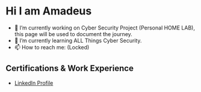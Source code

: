 # Hi I am Amadeus
- 🔭 I’m currently working on Cyber Security Project (Personal HOME LAB), this page will be used to document the journey.
- 🌱 I’m currently learning ALL Things Cyber Security.
- 📫 How to reach me: (Locked)
### <h2> Certifications & Work Experience </h2>
- [LinkedIn Profile](https://linkedin.com/in/alyatuu)
<!--
**karibueli/karibueli** is a ✨ _special_ ✨ repository because its `README.md` (this file) appears on your GitHub profile.



- ⚡ Fun fact: ...
-->
